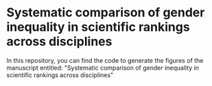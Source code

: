 # Systematic comparison of gender inequality in scientific rankings across disciplines

In this repository, you can find the code to generate the figures of the manuscript entitled: "Systematic comparison of gender inequality in scientific
rankings across disciplines"
